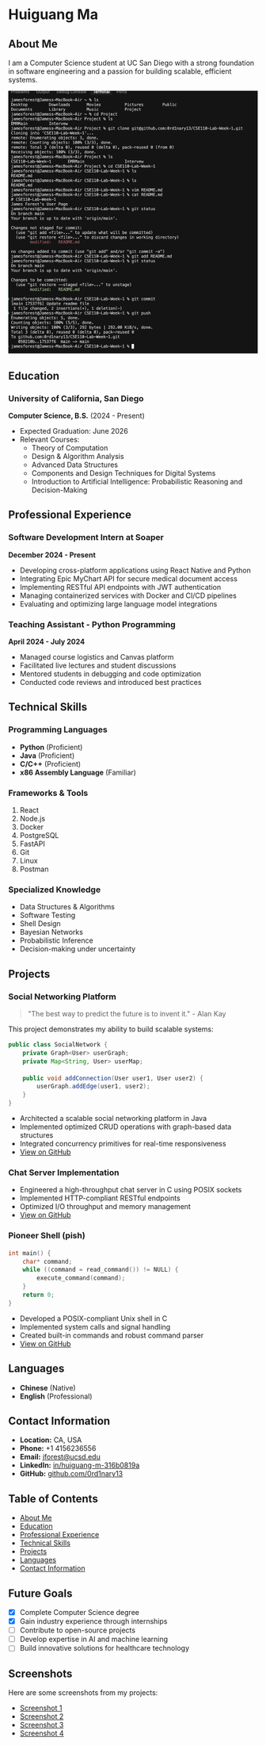 # Huiguang Ma

## About Me
I am a Computer Science student at UC San Diego with a strong foundation in software engineering and a passion for building scalable, efficient systems.

![Profile Picture](screenshot/截屏2025-04-02%20下午1.01.24.png)

## Education
### University of California, San Diego
**Computer Science, B.S.** (2024 - Present)
- Expected Graduation: June 2026
- Relevant Courses:
  - Theory of Computation
  - Design & Algorithm Analysis
  - Advanced Data Structures
  - Components and Design Techniques for Digital Systems
  - Introduction to Artificial Intelligence: Probabilistic Reasoning and Decision-Making

## Professional Experience
### Software Development Intern at Soaper
**December 2024 - Present**
- Developing cross-platform applications using React Native and Python
- Integrating Epic MyChart API for secure medical document access
- Implementing RESTful API endpoints with JWT authentication
- Managing containerized services with Docker and CI/CD pipelines
- Evaluating and optimizing large language model integrations

### Teaching Assistant - Python Programming
**April 2024 - July 2024**
- Managed course logistics and Canvas platform
- Facilitated live lectures and student discussions
- Mentored students in debugging and code optimization
- Conducted code reviews and introduced best practices

## Technical Skills
### Programming Languages
- **Python** (Proficient)
- **Java** (Proficient)
- **C/C++** (Proficient)
- **x86 Assembly Language** (Familiar)

### Frameworks & Tools
1. React
2. Node.js
3. Docker
4. PostgreSQL
5. FastAPI
6. Git
7. Linux
8. Postman

### Specialized Knowledge
- Data Structures & Algorithms
- Software Testing
- Shell Design
- Bayesian Networks
- Probabilistic Inference
- Decision-making under uncertainty

## Projects
### Social Networking Platform
> "The best way to predict the future is to invent it." - Alan Kay

This project demonstrates my ability to build scalable systems:
```java
public class SocialNetwork {
    private Graph<User> userGraph;
    private Map<String, User> userMap;
    
    public void addConnection(User user1, User user2) {
        userGraph.addEdge(user1, user2);
    }
}
```

- Architected a scalable social networking platform in Java
- Implemented optimized CRUD operations with graph-based data structures
- Integrated concurrency primitives for real-time responsiveness
- [View on GitHub](https://github.com/0rd1nary13/Social-Networking)

### Chat Server Implementation
- Engineered a high-throughput chat server in C using POSIX sockets
- Implemented HTTP-compliant RESTful endpoints
- Optimized I/O throughput and memory management
- [View on GitHub](https://github.com/ucsd-cse29-fa24/pa3-chat-server-0rd1nary13)

### Pioneer Shell (pish)
```c
int main() {
    char* command;
    while ((command = read_command()) != NULL) {
        execute_command(command);
    }
    return 0;
}
```

- Developed a POSIX-compliant Unix shell in C
- Implemented system calls and signal handling
- Created built-in commands and robust command parser
- [View on GitHub](https://github.com/ucsd-cse29-fa24/pa5-pish-0rd1nary13)

## Languages
- **Chinese** (Native)
- **English** (Professional)

## Contact Information
- **Location:** CA, USA
- **Phone:** +1 4156236556
- **Email:** jforest@ucsd.edu
- **LinkedIn:** [in/huiguang-m-316b0819a](https://www.linkedin.com/in/huiguang-m-316b0819a)
- **GitHub:** [github.com/0rd1nary13](https://github.com/0rd1nary13)

## Table of Contents
- [About Me](#about-me)
- [Education](#education)
- [Professional Experience](#professional-experience)
- [Technical Skills](#technical-skills)
- [Projects](#projects)
- [Languages](#languages)
- [Contact Information](#contact-information)

## Future Goals
- [x] Complete Computer Science degree
- [x] Gain industry experience through internships
- [ ] Contribute to open-source projects
- [ ] Develop expertise in AI and machine learning
- [ ] Build innovative solutions for healthcare technology

## Screenshots
Here are some screenshots from my projects:
- [Screenshot 1](screenshot/截屏2025-04-02%20下午1.08.25.png)
- [Screenshot 2](screenshot/截屏2025-04-02%20下午12.59.11.png)
- [Screenshot 3](screenshot/截屏2025-04-02%20下午1.10.39.png)
- [Screenshot 4](screenshot/截屏2025-04-02%20下午1.01.24.png)
